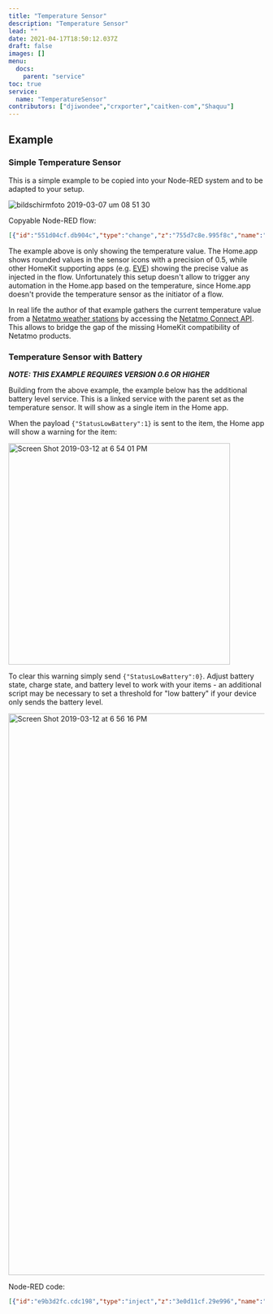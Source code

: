 ```yaml
---
title: "Temperature Sensor"
description: "Temperature Sensor"
lead: ""
date: 2021-04-17T18:50:12.037Z
draft: false
images: []
menu:
  docs:
    parent: "service"
toc: true
service:
  name: "TemperatureSensor"
contributors: ["djiwondee","crxporter","caitken-com","Shaquu"]
---
```


## Example

### Simple Temperature Sensor

This is a simple example to be copied into your Node-RED system and to be adapted to your setup.

![bildschirmfoto 2019-03-07 um 08 51 30](https://user-images.githubusercontent.com/37173958/53940605-64bf6080-40b6-11e9-8fbc-c0dd84a3cfc6.png)

Copyable Node-RED flow:

```json
[{"id":"551d04cf.db904c","type":"change","z":"755d7c8e.995f8c","name":"Set playoad to HkMsg Temperature","rules":[{"t":"move","p":"payload","pt":"msg","to":"payload.CurrentTemperature","tot":"msg"},{"t":"set","p":"payload.StatusActive","pt":"msg","to":"true","tot":"bool"}],"action":"","property":"","from":"","to":"","reg":false,"x":680,"y":460,"wires":[["1d25e931.f81077"]]},{"id":"1d25e931.f81077","type":"homekit-service","z":"755d7c8e.995f8c","bridge":"e933973b.f891d","name":"Temperature Sensor","serviceName":"TemperatureSensor","topic":"","manufacturer":"Default Manufacturer","model":"Default Model","serialNo":"Default Serial Number","characteristicProperties":"{\n    \"CurrentTemperature\" : 0,\n    \"StatusActive\" : true\n}","x":940,"y":460,"wires":[["ad845a09.a164e"]]},{"id":"575eb49e.792834","type":"comment","z":"755d7c8e.995f8c","name":"Set Payload according to HAP specification","info":"","x":710,"y":400,"wires":[]},{"id":"b8b0c8ca.23abd8","type":"comment","z":"755d7c8e.995f8c","name":"Simulate Temperature Level","info":"","x":220,"y":400,"wires":[]},{"id":"8aa8b3f6.dfbc68","type":"inject","z":"755d7c8e.995f8c","name":"Repeate every 10 sec","topic":"","payload":"true","payloadType":"bool","repeat":"10","crontab":"","once":false,"onceDelay":0.1,"x":200,"y":460,"wires":[["6d31fe18.2648c8"]]},{"id":"6d31fe18.2648c8","type":"random","z":"755d7c8e.995f8c","name":"Random Temperature","low":"-50","high":"50","inte":"false","property":"payload","x":420,"y":460,"wires":[["551d04cf.db904c"]]},{"id":"e933973b.f891d","type":"homekit-bridge","z":"","bridgeName":"Node-Red-HAP-Bridge-01","pinCode":"111-11-111","port":"","allowInsecureRequest":false,"manufacturer":"Default Manufacturer","model":"Default Model","serialNo":"Default Serial Number"}]
```

The example above is only showing the temperature value. The Home.app shows rounded values in the sensor icons with a precision of 0.5, while other HomeKit supporting apps (e.g. [EVE](https://itunes.apple.com/app/elgato-eve/id917695792?mt=8)) showing the precise value as injected in the flow. Unfortunately this setup doesn't allow to trigger any automation in the Home.app based on the temperature, since Home.app doesn't provide the temperature sensor as the initiator of a flow.

In real life the author of that example gathers the current temperature value from a [Netatmo weather stations](https://www.netatmo.com/en-eu/weather?force_locale=en-eu) by accessing the [Netatmo Connect API](https://dev.netatmo.com/en-US/resources/technical/introduction). This allows to bridge the gap of the missing HomeKit compatibility of Netatmo products.

### Temperature Sensor with Battery

_**NOTE: THIS EXAMPLE REQUIRES VERSION 0.6 OR HIGHER**_

Building from the above example, the example below has the additional battery level service. This is a linked service with the parent set as the temperature sensor. It will show as a single item in the Home app.

When the payload `{"StatusLowBattery":1}` is sent to the item, the Home app will show a warning for the item:

<img width="436" alt="Screen Shot 2019-03-12 at 6 54 01 PM" src="https://user-images.githubusercontent.com/38265886/54241690-35668480-44f8-11e9-9d3e-c5cc97b4be32.png">

To clear this warning simply send `{"StatusLowBattery":0}`. Adjust battery state, charge state, and battery level to work with your items - an additional script may be necessary to set a threshold for "low battery" if your device only sends the battery level.

<img width="1106" alt="Screen Shot 2019-03-12 at 6 56 16 PM" src="https://user-images.githubusercontent.com/38265886/54241785-87a7a580-44f8-11e9-8565-7b607b9b7d0d.png">

Node-RED code:

```json
[{"id":"e9b3d2fc.cdc198","type":"inject","z":"3e0d11cf.29e996","name":"Battery 100%","topic":"","payload":"{\"BatteryLevel\":100}","payloadType":"json","repeat":"","crontab":"","once":false,"onceDelay":0.1,"x":150,"y":800,"wires":[["acdee2e7.d9efa8"]]},{"id":"6d22be0a.25e55","type":"change","z":"3e0d11cf.29e996","name":"Set playoad to HkMsg Temperature","rules":[{"t":"move","p":"payload","pt":"msg","to":"payload.CurrentTemperature","tot":"msg"}],"action":"","property":"","from":"","to":"","reg":false,"x":640,"y":660,"wires":[["4753b489.17457c"]]},{"id":"1ff9ab47.bee8b5","type":"comment","z":"3e0d11cf.29e996","name":"Set Payload according to HAP specification","info":"","x":670,"y":600,"wires":[]},{"id":"eb778900.64b058","type":"comment","z":"3e0d11cf.29e996","name":"Simulate Temperature Level","info":"","x":180,"y":600,"wires":[]},{"id":"7ebea38.365fb5c","type":"inject","z":"3e0d11cf.29e996","name":"Repeate every 10 sec","topic":"","payload":"true","payloadType":"bool","repeat":"10","crontab":"","once":false,"onceDelay":0.1,"x":160,"y":660,"wires":[["9b1d1d59.1c89a8"]]},{"id":"9b1d1d59.1c89a8","type":"random","z":"3e0d11cf.29e996","name":"Random Temperature","low":"-50","high":"50","inte":"false","property":"payload","x":380,"y":660,"wires":[["6d22be0a.25e55"]]},{"id":"4753b489.17457c","type":"homekit-service","z":"3e0d11cf.29e996","isParent":true,"bridge":"4adad17b.3ee4a8","parentService":"","name":"Temperature Sensor","serviceName":"TemperatureSensor","topic":"","filter":false,"manufacturer":"Default Manufacturer","model":"Default Model","serialNo":"Default Serial Number","characteristicProperties":"{}","x":940,"y":660,"wires":[[]]},{"id":"8e8b2d9a.b08f38","type":"inject","z":"3e0d11cf.29e996","name":"Battery 70%","topic":"","payload":"{\"BatteryLevel\":70}","payloadType":"json","repeat":"","crontab":"","once":false,"onceDelay":0.1,"x":150,"y":840,"wires":[["acdee2e7.d9efa8"]]},{"id":"b28a9d8b.1ebdc8","type":"inject","z":"3e0d11cf.29e996","name":"Battery 40%","topic":"","payload":"{\"BatteryLevel\":40}","payloadType":"json","repeat":"","crontab":"","once":false,"onceDelay":0.1,"x":150,"y":880,"wires":[["acdee2e7.d9efa8"]]},{"id":"967c2a2c.09ec3","type":"inject","z":"3e0d11cf.29e996","name":"Battery 5%","topic":"","payload":"{\"BatteryLevel\":5}","payloadType":"json","repeat":"","crontab":"","once":false,"onceDelay":0.1,"x":150,"y":920,"wires":[["acdee2e7.d9efa8"]]},{"id":"2f863d43.01130a","type":"inject","z":"3e0d11cf.29e996","name":"Normal Battery","topic":"","payload":"{\"StatusLowBattery\":0}","payloadType":"json","repeat":"","crontab":"","once":false,"onceDelay":0.1,"x":700,"y":740,"wires":[["acdee2e7.d9efa8"]]},{"id":"daab91c1.ceffa","type":"inject","z":"3e0d11cf.29e996","name":"Low Battery","topic":"","payload":"{\"StatusLowBattery\":1}","payloadType":"json","repeat":"","crontab":"","once":false,"onceDelay":0.1,"x":690,"y":780,"wires":[["acdee2e7.d9efa8"]]},{"id":"664d1272.88338c","type":"inject","z":"3e0d11cf.29e996","name":"Charging","topic":"","payload":"{\"ChargingState\":1}","payloadType":"json","repeat":"","crontab":"","once":false,"onceDelay":0.1,"x":700,"y":880,"wires":[["acdee2e7.d9efa8"]]},{"id":"e672ec23.6106c8","type":"inject","z":"3e0d11cf.29e996","name":"Not Charging","topic":"","payload":"{\"ChargingState\":0}","payloadType":"json","repeat":"","crontab":"","once":false,"onceDelay":0.1,"x":710,"y":920,"wires":[["acdee2e7.d9efa8"]]},{"id":"acdee2e7.d9efa8","type":"homekit-service","z":"3e0d11cf.29e996","isParent":false,"bridge":"4adad17b.3ee4a8","parentService":"4753b489.17457c","name":"Temp Battery","serviceName":"BatteryService","topic":"","filter":false,"manufacturer":"Default Manufacturer","model":"Default Model","serialNo":"Default Serial Number","characteristicProperties":"{}","x":970,"y":820,"wires":[[]]},{"id":"cb380cba.a506b8","type":"comment","z":"3e0d11cf.29e996","name":"Send Battery Level","info":"","x":150,"y":740,"wires":[]},{"id":"7e840dd2.3c7b04","type":"comment","z":"3e0d11cf.29e996","name":"Set charging/not charging","info":"","x":490,"y":920,"wires":[]},{"id":"f6e13a0.c08e8c8","type":"comment","z":"3e0d11cf.29e996","name":"Low Battery Warn","info":"","x":490,"y":740,"wires":[]},{"id":"4adad17b.3ee4a8","type":"homekit-bridge","z":"","bridgeName":"release 05","pinCode":"111-11-111","port":"","allowInsecureRequest":false,"manufacturer":"Default Manufacturer","model":"Default Model","serialNo":"Default Serial Number"}]
```
